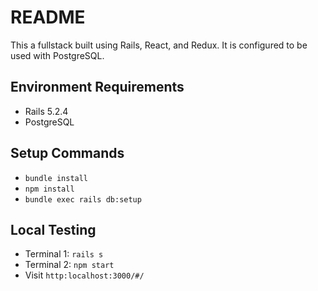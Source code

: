# README

This a fullstack built using Rails, React, and Redux. It is configured to be used with PostgreSQL. 

## Environment Requirements 
* Rails 5.2.4 
* PostgreSQL 

## Setup Commands
* `bundle install` 
* `npm install` 
* `bundle exec rails db:setup`

## Local Testing
* Terminal 1: `rails s`
* Terminal 2: `npm start`
* Visit `http:localhost:3000/#/`